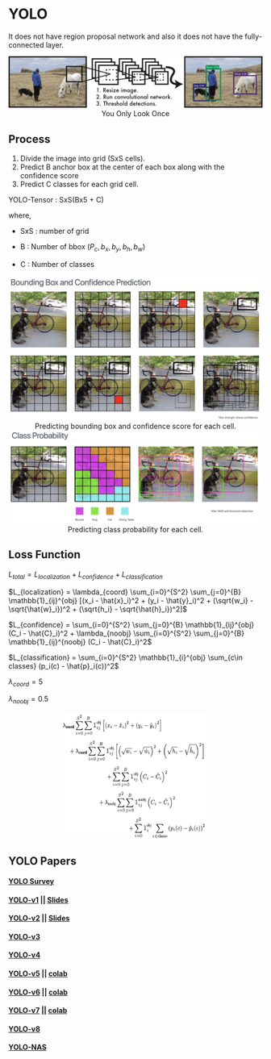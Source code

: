 # YOLO
It does not have region proposal network and also it does not have the fully-connected layer. 

<div align='center'>
<img src='https://raw.githubusercontent.com/rokmr/Computer-Vision/refs/heads/main/assets/YOLO_img1.png'>
<figcaption>
You Only Look Once
</figcaption>
</div>

## Process

1. Divide the image into grid (SxS cells).
2. Predict B anchor box at the center of each box along with the confidence score
3. Predict C classes for each grid cell.

YOLO-Tensor : SxS(Bx5 + C) 

where,
- SxS : number of grid

- B : Number of bbox $(P_c, b_x, b_y, b_h, b_w)$

- C : Number of classes

<div align='center'>
<img src='https://raw.githubusercontent.com/rokmr/Computer-Vision/refs/heads/main/assets/YOLO_img2.png'>
<figcaption>
Predicting bounding box and confidence score for each cell.
</figcaption>
</div>



<div align='center'>
<img src='https://raw.githubusercontent.com/rokmr/Computer-Vision/refs/heads/main/assets/YOLO_img3.png'>
<figcaption>
Predicting class probability for each cell.
</figcaption>
</div>

## Loss Function

$L_{total} = L_{localization} + L_{confidence} + L_{classification}$

$L_{localization} = \lambda_{coord} \sum_{i=0}^{S^2} \sum_{j=0}^{B} \mathbb{1}_{ij}^{obj} [(x_i - \hat{x}_i)^2 + (y_i - \hat{y}_i)^2 + (\sqrt{w_i} - \sqrt{\hat{w}_i})^2 + (\sqrt{h_i} - \sqrt{\hat{h}_i})^2]$

$L_{confidence} =  \sum_{i=0}^{S^2} \sum_{j=0}^{B} \mathbb{1}_{ij}^{obj} (C_i - \hat{C}_i)^2 + \lambda_{noobj} \sum_{i=0}^{S^2} \sum_{j=0}^{B} \mathbb{1}_{ij}^{noobj} (C_i - \hat{C}_i)^2$

$L_{classification} = \sum_{i=0}^{S^2} \mathbb{1}_{i}^{obj} \sum_{c\in classes} (p_i(c) - \hat{p}_i(c))^2$

$\lambda_{coord} = 5$

$\lambda_{noobj} = 0.5$

<div align='center'>
<img src='https://raw.githubusercontent.com/rokmr/Computer-Vision/refs/heads/main/assets/YOLO_Loss.png' height =250 width = 300>
</div>


## YOLO Papers

#### [YOLO Survey](https://arxiv.org/html/2304.00501v6)
#### [YOLO-v1](https://arxiv.org/pdf/1506.02640) || [Slides](https://docs.google.com/presentation/d/1kAa7NOamBt4calBU9iHgT8a86RRHz9Yz2oh4-GTdX6M/edit?slide=id.g15092aa245_0_155#slide=id.g15092aa245_0_155)

#### [YOLO-v2](https://arxiv.org/pdf/1612.08242) || [Slides](https://docs.google.com/presentation/d/14qBAiyhMOFl_wZW4dA1CkixgXwf0zKGbpw_0oHK8yEM/edit?slide=id.p#slide=id.p)

#### [YOLO-v3](https://arxiv.org/pdf/1804.02767)

#### [YOLO-v4](https://arxiv.org/pdf/2004.10934)

#### [YOLO-v5](https://github.com/ultralytics/yolov5) || [colab](https://colab.research.google.com/github/pytorch/pytorch.github.io/blob/master/assets/hub/ultralytics_yolov5.ipynb)

#### [YOLO-v6](https://arxiv.org/pdf/2209.02976) || [colab](https://github.com/meituan/YOLOv6/blob/main/inference.ipynb)

#### [YOLO-v7](https://arxiv.org/pdf/2207.02696) || [colab](https://colab.research.google.com/gist/AlexeyAB/b769f5795e65fdab80086f6cb7940dae/yolov7detection.ipynb)

#### [YOLO-v8]()

#### [YOLO-NAS]()